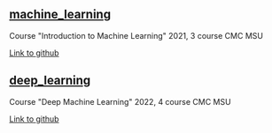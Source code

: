 ## [machine_learning](https://github.com/juliazadorozhnaya/Machine_Learning_and_Deep_Learning_cmc/tree/main/ML)

Course "Introduction to Machine Learning" 2021,
3 course CMC MSU

[Link to github](https://github.com/Dyakonov/MSUML)

## [deep_learning](https://github.com/juliazadorozhnaya/Machine_Learning_and_Deep_Learning_cmc/tree/main/DL)

Course "Deep Machine Learning" 2022,
4 course CMC MSU

[Link to github](https://github.com/Dyakonov/MSUDLL)


